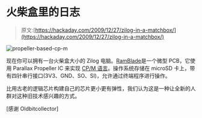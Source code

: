# 火柴盒里的日志

> 原文:[https://hackaday.com/2009/12/27/zilog-in-a-matchbox/](https://hackaday.com/2009/12/27/zilog-in-a-matchbox/)

![](../Images/aa31f9012b7bf67d91e705e5086834ff.png "propeller-based-cp-m")

现在你可以拥有一台火柴盒大小的 Zilog 电脑。[RamBlade](http://forums.parallax.com/forums/default.aspx?f=25&m=394297)是一个微型 PCB，它使用 Parallax Propeller IC 来实现 [CP/M 语言](http://en.wikipedia.org/wiki/CP/M)。操作系统存储在 microSD 卡上，带有四针串行接口(3V3、GND、SO、SI)，允许通过终端程序进行操作。

比用古老的逻辑芯片构建自己的芯片更小更有弹性，我们认为这是一种让全新的人群对这种旧技术感兴趣的方式。

[感谢 Oldbitcollector]